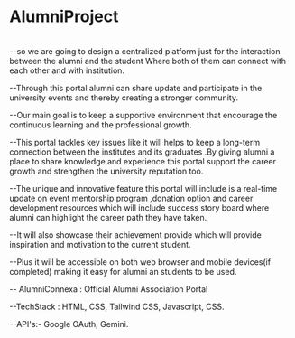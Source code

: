 # AlumniProject
<br>
--so we are going to design a centralized platform just for the interaction 
between the alumni and the student Where both of them can connect with 
each other and with institution. 

--Through this portal alumni can share update and participate in the university 
events and thereby creating a stronger community. 

--Our main goal is to keep a supportive environment that encourage the 
continuous learning and the professional growth. 

--This portal tackles key issues like it will helps to keep a long-term connection 
between the institutes and its graduates .By giving alumni  a place to share 
knowledge and experience this portal support the career growth and 
strengthen the university reputation too. 

--The unique and innovative feature this portal will include is a real-time 
update on event mentorship program ,donation option and career 
development resources which will include success story board where alumni 
can highlight the career path they have taken.
 
--It will also showcase their achievement provide which will provide inspiration and motivation to the current student. 

--Plus it will be accessible on both web browser and mobile devices(if completed) making it easy for alumni an students to be used.

-- AlumniConnexa : Official Alumni Association Portal

--TechStack : HTML, CSS, Tailwind CSS, Javascript, CSS.

--API's:- Google OAuth, Gemini.